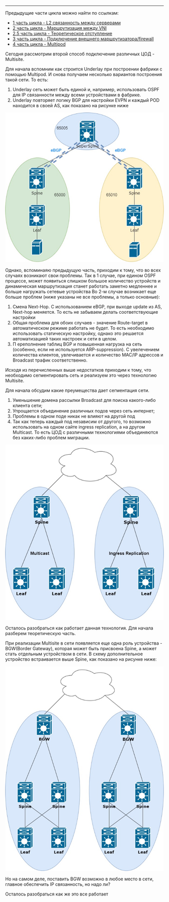 
____
<cut/>

Предыдущие части цикла можно найти по ссылкам:

- [1 часть цикла - L2 связанность между серверами](https://habr.com/ru/company/otus/blog/505442/)
- [2 часть цикла - Маршрутизация между VNI](https://habr.com/ru/company/otus/blog/506800/)
- [2.5 часть цикла - Теоретическое отступление](https://habr.com/ru/company/otus/blog/518128/)
- [3 часть цикла - Подключение внешнего маршрутизатора/firewall](https://habr.com/ru/company/otus/blog/519256/)
- [4 часть цикла - Multipod](https://habr.com/ru/company/otus/blog/526628/)

Сегодня рассмотрим второй способ подключение различных ЦОД - Multisite.

Для начала вспомним как строится Underlay при построении фабрики с помощью Multipod. И снова получаем
несколько вариантов построения такой сети. То есть:
1. Underlay сеть может быть единой и, например, использовать OSPF для IP связанности между всеми устройствами в фабрике.
2. Underlay повторяет логику BGP для настройки EVPN и каждый POD находится в своей AS, как показано на рисунке ниже

![](img/Overlay_part5/Underlay_BGP.jpeg)

Однако, вспоминаяю предыдущую часть, приходим к тому, что во всех случаях возникают свои проблемы.
Так в 1 случае, при едином OSPF процессе, может появиться слишком большое количество устройств и динамическая маршрутизация 
станет работать заметно медленнее и больше нагружать сетевые устройства
Во 2-м случае возникает еще больше проблем (ниже указаны не все проблемы, а только основные):
1. Смена Next-Hop. С использованием eBGP, при выходе update из AS, Next-hop меняется. То есть не забываем делать соответствующие настройки
2. Общая проблема для обоих случаев - значение Route-target в автоматическом режиме работать не будет. То есть необходимо использовать статическую настройку, однако это решается автоматизацией таких настроек и сети в целом.
3. П ереполнение таблиц BGP и повышенная нагрузка на сеть (особенно, если не используется ARP-suppression). С увелечением  количества клиентов, увлечивается и количество MAC/IP адрессов и Broadcast трафик соответственно.

Исходя из перечисленных выше недостатков приходим к тому, что необходимо сегментировать сеть и реализуем это через технологию Multisite.

Для начала обсудим какие преумещества дает сегментация сети.

1. Уменьшение домена рассылки Broadcast для поиска какого-либо клиента сети;
2. Упрощается объединение различных подов через сеть интернет;
3. Проблемы в одном поде никак не влияют на другой под
3. Так как теперь каждый под независим от другого, то возможно использовать на одном сайте ingress replication, а на другом Multicast. То есть ЦОД с различными технологиями объединяются без каких-либо проблем миграции.

![](img/Overlay_part5/Multisite_mul_ing.jpg)

Осталось разобраться как работает данная технология. Для начала разберем теоретическую часть.

При реализации Multisite в сети появляется еще одна роль устройства - BGW(Border Gateway), которая может быть присвоена Spine, а может стать отдельным устройством в сети.
В схему дополнительное устройство встраивается выше Spine, как показано на рисунке ниже:

![](img/Overlay_part5/BGW.jpg)

Но на самом деле, поставить BGW возможно в любое место в сети, главное обеспечить IP связанность, но надо ли?

Осталось разобраться как же это все работает